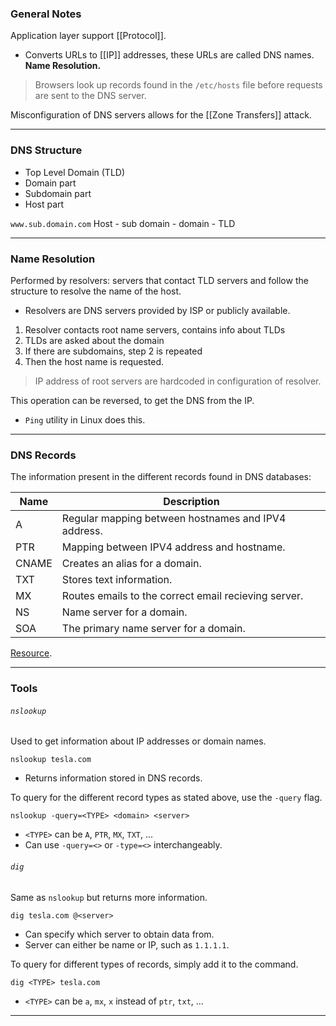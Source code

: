 
### General Notes

Application layer support [[Protocol]].
- Converts URLs to [[IP]] addresses, these URLs are called DNS names. **Name Resolution.**

> Browsers look up records found in the `/etc/hosts` file before requests are sent to the DNS server.

Misconfiguration of DNS servers allows for the [[Zone Transfers]] attack.

---
### DNS Structure

* Top Level Domain (TLD)
* Domain part
* Subdomain part
* Host part

`www.sub.domain.com`
Host - sub domain - domain - TLD

---

### Name Resolution

Performed by resolvers: servers that contact TLD servers and follow the structure to resolve the name of the host.
- Resolvers are DNS servers provided by ISP or publicly available.

1. Resolver contacts root name servers, contains info about TLDs
2. TLDs are asked about the domain
3. If there are subdomains, step 2 is repeated
4. Then the host name is requested.

> IP address of root servers are hardcoded in configuration of resolver.

This operation can be reversed, to get the DNS from the IP. 
- `Ping` utility in Linux does this.

---

### DNS Records

The information present in the different records found in DNS databases:

| Name  | Description                                          |
| ----- | ---------------------------------------------------- |
| A     | Regular mapping between hostnames and IPV4 address.  |
| PTR   | Mapping between IPV4 address and hostname.           |
| CNAME | Creates an alias for a domain.                       |
| TXT   | Stores text information.                              |
| MX    | Routes emails to the correct email recieving server. |
| NS    | Name server for a domain.                             |
| SOA      | The primary name server for a domain.                                                     |

[Resource](https://www.tutorialspoint.com/dns-resource-records).

---
### Tools

###### `nslookup`

Used to get information about IP addresses or domain names.
```
nslookup tesla.com
```
- Returns information stored in DNS records.

To query for the different record types as stated above, use the `-query` flag.
```
nslookup -query=<TYPE> <domain> <server>
```
- `<TYPE>` can be `A`, `PTR`, `MX`, `TXT`, ...
- Can use `-query=<>` or `-type=<>` interchangeably. 

###### `dig`

Same as `nslookup` but returns more information.
```
dig tesla.com @<server>
```
- Can specify which server to obtain data from.
- Server can either be name or IP, such as `1.1.1.1`.

To query for different types of records, simply add it to the command.
```
dig <TYPE> tesla.com 
```
- `<TYPE>` can be `a`, `mx`, `x` instead of `ptr`, `txt`, ...

---
